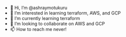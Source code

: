 - 👋 Hi, I’m @ashraymotukuru
- 👀 I’m interested in learning terraform, AWS, and GCP
- 🌱 I’m currently learning terraform
- 💞️ I’m looking to collaborate on AWS and GCP 
- 📫 How to reach me never!

<!---
ashraymotukuru/ashraymotukuru is a ✨ special ✨ repository because its `README.md` (this file) appears on your GitHub profile.
You can click the Preview link to take a look at your changes.
--->
